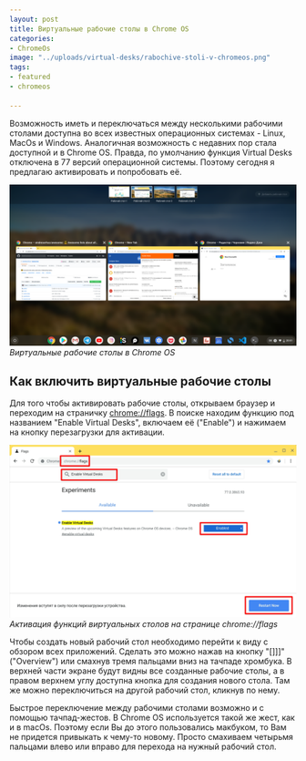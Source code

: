 ```yaml
---
layout: post
title: Виртуальные рабочие столы в Chrome OS
categories:
- ChromeOs
image: "../uploads/virtual-desks/rabochive-stoli-v-chromeos.png"
tags:
- featured
- chromeos

---
```

Возможность иметь и переключаться между несколькими рабочими столами доступна во всех известных операционных системах - Linux, MacOs и Windows. Аналогичная возможность с недавних пор стала доступной и в Chrome OS. Правда, по умолчанию функция Virtual Desks отключена в 77 версий операционной системы. Поэтому сегодня я предлагаю активировать и попробовать её.

![Виртуальные рабочие столы в Chrome OS](../uploads/virtual-desks/rabochive-stoli-v-chromeos.png "Виртуальные рабочие столы в Chrome OS")
_Виртуальные рабочие столы в Chrome OS_

## Как включить виртуальные рабочие столы

Для того чтобы активировать рабочие столы, открываем браузер и переходим на страничку [chrome://flags](chrome://flags). В поиске находим функцию под названием "Enable Virtual Desks", включаем её ("Enable") и нажимаем на кнопку перезагрузки для активации.

![Активация функций виртуальных столов на странице chrome://flags](../uploads/virtual-desks/aktivaciya-virtualnih-rabochih-stolov.png "Активация функций виртуальных столов на странице chrome://flags")
_Активация функций виртуальных столов на странице chrome://flags_

Чтобы создать новый рабочий стол необходимо перейти к виду с обзором всех приложений. Сделать это можно нажав на кнопку "\[\]\]\]" ("Overview") или смахнув тремя пальцами вниз на тачпаде хромбука. В верхней части экране будут видны все созданные рабочие столы, а в правом верхнем углу доступна кнопка для создания нового стола. Там же можно переключиться на другой рабочий стол, кликнув по нему.

Быстрое переключение между рабочими столами возможно и с помощью тачпад-жестов. В Chrome OS используется такой же жест, как и в macOs. Поэтому если Вы до этого пользовались макбуком, то Вам не придется привыкать к чему-то новому. Просто смахиваем четырьмя пальцами влево или вправо для перехода на нужный рабочий стол.